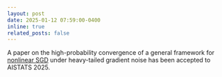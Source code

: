 ```yaml
---
layout: post
date: 2025-01-12 07:59:00-0400
inline: true
related_posts: false
---
```


A paper on the high-probability convergence of a general framework for [nonlinear SGD](https://arxiv.org/abs/2410.13954) under heavy-tailed gradient noise has been accepted to AISTATS 2025. 